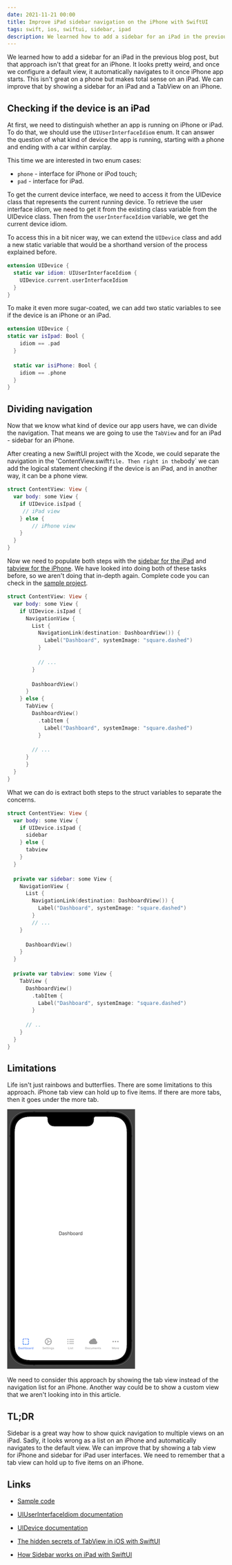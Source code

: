 ```yaml
---
date: 2021-11-21 00:00
title: Improve iPad sidebar navigation on the iPhone with SwiftUI
tags: swift, ios, swiftui, sidebar, ipad
description: We learned how to add a sidebar for an iPad in the previous blog post, but that approach isn't that great for an iPhone. It looks pretty weird, and once we configure a default view, it automatically navigates to it once iPhone app starts. This isn't great on a phone but makes total sense on an iPad. We can improve that by showing a sidebar for an iPad and a TabView on an iPhone.
---
```


We learned how to add a sidebar for an iPad in the previous blog post, but that approach isn't that great for an iPhone. It looks pretty weird, and once we configure a default view, it automatically navigates to it once iPhone app starts. This isn't great on a phone but makes total sense on an iPad. We can improve that by showing a sidebar for an iPad and a TabView on an iPhone.

## Checking if the device is an iPad

At first, we need to distinguish whether an app is running on iPhone or iPad. To do that, we should use the `UIUserInterfaceIdiom` enum. It can answer the question of what kind of device the app is running, starting with a phone and ending with a car within carplay.

This time we are interested in two enum cases:
* `phone` - interface for iPhone or iPod touch;
* `pad` - interface for iPad.

To get the current device interface, we need to access it from the UIDevice class that represents the current running device. To retrieve the user interface idiom, we need to get it from the existing class variable from the UIDevice class. Then from the `userInterfaceIdiom` variable, we get the current device idiom.

To access this in a bit nicer way, we can extend the `UIDevice` class and add a new static variable that would be a shorthand version of the process explained before.

```swift
extension UIDevice {
  static var idiom: UIUserInterfaceIdiom {
    UIDevice.current.userInterfaceIdiom
  }
}
```

To make it even more sugar-coated, we can add two static variables to see if the device is an iPhone or an iPad.

```swift
extension UIDevice {
static var isIpad: Bool {
    idiom == .pad
  }
  
  static var isiPhone: Bool {
    idiom == .phone
  }
}
```

## Dividing navigation

Now that we know what kind of device our app users have, we can divide the navigation. That means we are going to use the `TabView` and for an iPad - sidebar for an iPhone.

After creating a new SwiftUI project with the Xcode, we could separate the navigation in the 'ContentView.swift` file. Then right in the `body` we can add the logical statement checking if the device is an iPad, and in another way, it can be a phone view.

```swift
struct ContentView: View {
  var body: some View {
    if UIDevice.isIpad {
     // iPad view
    } else {
	    // iPhone view
    }
  }
}
```

Now we need to populate both steps with the [sidebar for the iPad]() and [tabview for the iPhone](). We have looked into doing both of these tasks before, so we aren't doing that in-depth again. Complete code you can check in the [sample project]().

```swift
struct ContentView: View {
  var body: some View {
    if UIDevice.isIpad {
      NavigationView {
        List {
          NavigationLink(destination: DashboardView()) {
            Label("Dashboard", systemImage: "square.dashed")
          }

          // ...
        }
      
        DashboardView()
      }
    } else {
      TabView {
        DashboardView()
          .tabItem {
            Label("Dashboard", systemImage: "square.dashed")
          }

        // ...
      }
	  }
  }
}
```

What we can do is extract both steps to the struct variables to separate the concerns.

```swift
struct ContentView: View {
  var body: some View {
    if UIDevice.isIpad {
      sidebar
    } else {
      tabview
    }
  }
  
  private var sidebar: some View {
    NavigationView {
      List {
        NavigationLink(destination: DashboardView()) {
          Label("Dashboard", systemImage: "square.dashed")
        }
        // ...
    }
      
      DashboardView()
    }
  }
  
  private var tabview: some View {
    TabView {
      DashboardView()
        .tabItem {
          Label("Dashboard", systemImage: "square.dashed")
        }

      // ..
    }
  }
}
```

## Limitations

Life isn't just rainbows and butterflies. There are some limitations to this approach. iPhone tab view can hold up to five items. If there are more tabs, then it goes under the more tab.

![iPhone TabView More tab](/assets/swiftui-sidebar-tabview/iphone-tabview-more.png)

We need to consider this approach by showing the tab view instead of the navigation list for an iPhone. Another way could be to show a custom view that we aren't looking into in this article.

## TL;DR

Sidebar is a great way how to show quick navigation to multiple views on an iPad. Sadly, it looks wrong as a list on an iPhone and automatically navigates to the default view. We can improve that by showing a tab view for iPhone and sidebar for iPad user interfaces.  We need to remember that a tab view can hold up to five items on an iPhone.

## Links

* [Sample code](https://github.com/fassko/SwiftUITabViewSidebar)

* [UIUserInterfaceIdiom documentation](https://developer.apple.com/documentation/uikit/uiuserinterfaceidiom)
* [UIDevice documentation](https://developer.apple.com/documentation/uikit/uidevice/)
* [The hidden secrets of TabView in iOS with SwiftUI](https://kristaps.me/blog/swiftui-tabview/)
* [How Sidebar works on iPad with SwiftUI](https://kristaps.me/blog/swiftui-sidebar/)